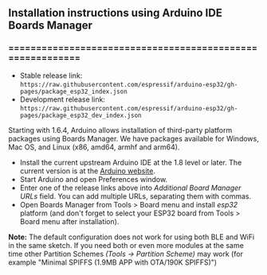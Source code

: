 ## Installation instructions using Arduino IDE Boards Manager
### ==========================================================

- Stable release link: `https://raw.githubusercontent.com/espressif/arduino-esp32/gh-pages/package_esp32_index.json`
- Development release link: `https://raw.githubusercontent.com/espressif/arduino-esp32/gh-pages/package_esp32_dev_index.json`

Starting with 1.6.4, Arduino allows installation of third-party platform packages using Boards Manager. We have packages available for Windows, Mac OS, and Linux (x86, amd64, armhf and arm64).

- Install the current upstream Arduino IDE at the 1.8 level or later. The current version is at the [Arduino website](http://www.arduino.cc/en/main/software).
- Start Arduino and open Preferences window.
- Enter one of the release links above into *Additional Board Manager URLs* field. You can add multiple URLs, separating them with commas.
- Open Boards Manager from Tools > Board menu and install *esp32* platform (and don't forget to select your ESP32 board from Tools > Board menu after installation).

**Note:** The default configuration does not work for using both BLE and WiFi in the same sketch. If you need both or even more modules at the same time other Partition Schemes _(Tools -> Partition Scheme)_ may work (for example "Minimal SPIFFS (1.9MB APP with OTA/190K SPIFFS)")
